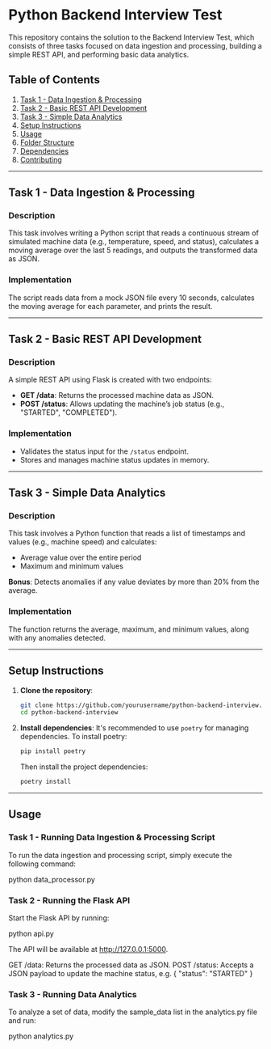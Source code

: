 # Python Backend Interview Test

This repository contains the solution to the Backend Interview Test, which consists of three tasks focused on data ingestion and processing, building a simple REST API, and performing basic data analytics.

## Table of Contents

1. [Task 1 - Data Ingestion & Processing](#task-1---data-ingestion--processing)
2. [Task 2 - Basic REST API Development](#task-2---basic-rest-api-development)
3. [Task 3 - Simple Data Analytics](#task-3---simple-data-analytics)
4. [Setup Instructions](#setup-instructions)
5. [Usage](#usage)
6. [Folder Structure](#folder-structure)
7. [Dependencies](#dependencies)
8. [Contributing](#contributing)

---

## Task 1 - Data Ingestion & Processing

### Description
This task involves writing a Python script that reads a continuous stream of simulated machine data (e.g., temperature, speed, and status), calculates a moving average over the last 5 readings, and outputs the transformed data as JSON.

### Implementation
The script reads data from a mock JSON file every 10 seconds, calculates the moving average for each parameter, and prints the result.

---

## Task 2 - Basic REST API Development

### Description
A simple REST API using Flask is created with two endpoints:
- **GET /data**: Returns the processed machine data as JSON.
- **POST /status**: Allows updating the machine’s job status (e.g., "STARTED", "COMPLETED").

### Implementation
- Validates the status input for the `/status` endpoint.
- Stores and manages machine status updates in memory.

---

## Task 3 - Simple Data Analytics

### Description
This task involves a Python function that reads a list of timestamps and values (e.g., machine speed) and calculates:
- Average value over the entire period
- Maximum and minimum values

**Bonus**: Detects anomalies if any value deviates by more than 20% from the average.

### Implementation
The function returns the average, maximum, and minimum values, along with any anomalies detected.

---

## Setup Instructions

1. **Clone the repository**:
    ```bash
    git clone https://github.com/yourusername/python-backend-interview.git](https://github.com/Naveen-Pilli-AI/python-backend-interview.git
    cd python-backend-interview
    ```

2. **Install dependencies**:
    It's recommended to use `poetry` for managing dependencies. To install poetry:
    ```bash
    pip install poetry
    ```

    Then install the project dependencies:
    ```bash
    poetry install
    ```

---

## Usage

### Task 1 - Running Data Ingestion & Processing Script

To run the data ingestion and processing script, simply execute the following command:


python data_processor.py

### Task 2 - Running the Flask API
Start the Flask API by running:

python api.py

The API will be available at http://127.0.0.1:5000.

GET /data: Returns the processed data as JSON.
POST /status: Accepts a JSON payload to update the machine status, e.g.
{ "status": "STARTED" }

### Task 3 - Running Data Analytics

To analyze a set of data, modify the sample_data list in the analytics.py file and run:

python analytics.py
